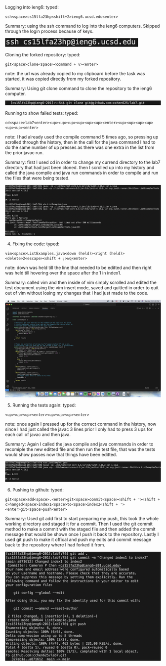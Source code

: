 Logging into ieng6:
typed:

~~~
ssh<space>cs15lfa23hp<shift+2>ieng6.ucsd.edu<enter>
~~~

Summary: using the ssh command to log into the ieng6 computers. Skipped through the login process because of keys.

![Image](ssh.png)

Cloning the forked repository:
typed:

~~~
git<space>clone<space><command + v><enter>
~~~

note: the url was already copied to my clipboard before the task was started, it was copied directly from my forked repository.

Summary: Using git clone command to clone the repository to the ieng6 computer. 

![Image](gitclone.png)

Running to show failed tests:
typed:

~~~
cd<space>lab7<enter><up><up><up><up><up><up><enter><up><up><up><up><up><up><enter>
~~~

note: I had already used the compile command 5 times ago, so pressing up scrolled through the history, then in the call for the java command I had to do the same number
of up presses as there was one extra in the list from the prior javac run.

Summary: first I used cd in order to change my currend directory to the lab7 directory that had just been cloned. then I scrolled up into my history and called the java compile and java
run commands in order to compile and run the files that were being tested. 

![Image](failure.png)

4. Fixing the code:
typed:

~~~
vim<space>ListExamples.java<down (held)><right (held)><delete>2<escape><shift + ;>wq<enter>
~~~

note: down was held till the line that needed to be editted and then right was held till hovering over the space after the 1 in index1.

Summary: called vim and then inside of vim simply scrolled and edited the test document using the vim insert mode, saved and quitted in order to quit out of vim without losing my changes
that I had just made to the code.

![Image](vimage.png)

5. Running the tests again:
typed:

~~~
<up><up><up><enter><up><up><up><enter>

~~~

note: once again I pressed up for the correct command in the history, now since I had just called the javac 3 lines prior I only had to press 3 ups for each call of javac and then java.

Summary: Again I called the java compile and java commands in order to recomiple the new editted file and then run the test file, that was the tests would show passes now that
things have been editted.

![Image](success.png)

6. Pushing to github:
typed:

~~~
git<space>add<space>.<enter>git<space>commit<space><shift + '><shift + c>hanged<space>index1<space>to<space>index2<shift + '><enter>git<space>push<enter>

~~~

Summary: Used git add first to start preparing my push, this took the whole working directory and staged it for a commit. Then I used the git commit method to make a commit with the
staged file and then added the commit message that would be shown once I push it back to the repository. Lastly I used git push to make it offical and push my edits and commit message
back to the repository where I had forked it from. 

![Image](gitpush.png)
